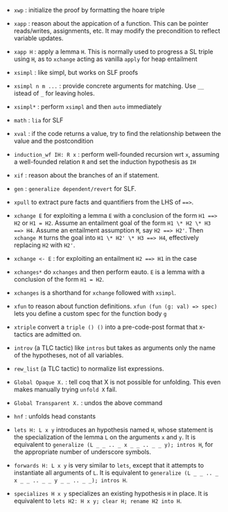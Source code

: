 

- `xwp` : initialize the proof by formatting the hoare triple
- `xapp` : reason about the appication of a function. This can be pointer reads/writes, assignments, etc. It may modify the precondition to reflect variable updates.
- `xapp H` : apply a lemma `H`. This is normally used to
  progress a SL triple using `H`, as to `xchange` acting as vanilla `apply` for heap entailment
- `xsimpl` : like simpl, but works on SLF proofs
- `xsimpl n m ...` : provide concrete arguments for matching. Use `__` istead of `_` for leaving holes.
- `xsimpl*` : perform `xsimpl` and then `auto` immediately
- `math` : `lia` for SLF
- `xval` : if the code returns a value, try to find the relationship between the value and the postcondition

- `induction_wf IH: R x` : perform well-founded recursion wrt `x`, assuming a well-founded relation `R` and set the induction hypothesis as `IH`

- `xif` : reason about the branches of an if statement.
- `gen` : `generalize dependent/revert` for SLF.


- `xpull` to extract pure facts and quantifiers from the LHS of `==>`.
- `xchange E` for exploiting a lemma `E` with a conclusion of the form `H1 ==> H2` or `H1 = H2`.
Assume an entailment goal of the form `H1 \* H2 \* H3 ==> H4`. Assume an entailment assumption `M`, say `H2 ==> H2'`. Then `xchange M` turns the goal into `H1 \* H2' \* H3 ==> H4`, effectively replacing `H2` with `H2'`.
- `xchange <- E` :  for exploiting an entailment `H2 ==> H1` in the case
- `xchanges*` do `xchanges` and then perform eauto. `E` is a lemma with a conclusion of the form `H1 = H2`.
- `xchanges` is a shorthand for `xchange` followed with `xsimpl`.
- `xfun` to reason about function definitions.
  `xfun (fun (g: val) => spec)` lets you define a custom spec for the function body `g` 

- `xtriple` convert a `triple () ()` into a pre-code-post format that x-tactics are admitted on.
- `introv` (a TLC tactic) like `intros` but takes as arguments only the name of the hypotheses, not of all variables.
- `rew_list` (a TLC tactic) to normalize list expressions.

- `Global Opaque X.` : tell coq that X is not possible for unfolding. This even makes manually trying `unfold X` fail.
- ``Global Transparent X.`` : undos the above command


- `hnf` : unfolds head constants

- `lets H: L x y` introduces an hypothesis named `H`, whose statement
is the specialization of the lemma `L` on the arguments `x` and `y`.
It is equivalent to `generalize (L _ _ .. _ x _ _ .. _ _ y); intros H`,
for the appropriate number of underscore symbols.
- `forwards H: L x y` is very similar to `lets`, except that it attempts
to instantiate all arguments of `L`. It is equivalent to
`generalize (L _ _ .. _ x _ _ .. _ _ y _ _ .. _ _); intros H`.
- `specializes H x y` specializes an existing hypothesis `H` in place.
It is equivalent to `lets H2: H x y; clear H; rename H2 into H`.